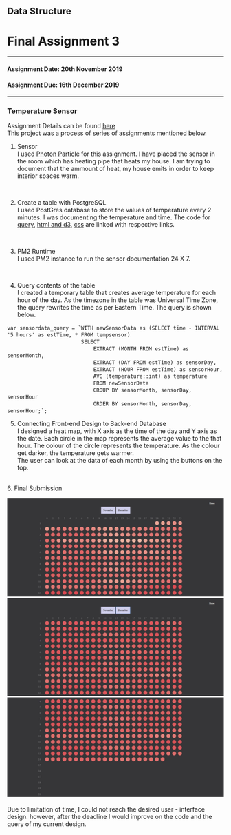 ## Data Structure<br/>
# Final Assignment 3 <br/>
---------------------------------------------------
#### Assignment Date: 20th November 2019<br/>
#### Assignment Due: 16th December 2019 <br/>
--------------------------------------------------
### Temperature Sensor <br/>

Assignment Details can be found [here](https://github.com/visualizedata/data-structures/blob/master/final_assignment_3.md) <br/>
This project was a process of series of assignments mentioned below.<br/>

1. Sensor <br/>
I used [Photon Particle](https://docs.particle.io/quickstart/photon/) for this assignment. I have placed the sensor in the room which has heating pipe that heats my house. I am trying to document that the ammount of heat, my house emits in order to keep interior spaces warm. </br>
<br/>

2. Create a table with PostgreSQL<br/>
I used PostGres database to store the values of temperature every 2 minutes. I was documenting the temperature and time. The code for [query](https://github.com/salonieshah/data-structures/blob/master/Final_Assignment/app.js), [html and d3](https://github.com/salonieshah/data-structures/blob/master/Final_Assignment/sensor.html), [css](https://github.com/salonieshah/data-structures/blob/master/Final_Assignment/public/sensor-styles.css) are linked with respective links. <br/>
<br/>

3. PM2 Runtime<br/>
I used PM2 instance to run the sensor documentation 24 X 7.<br/>
<br/>

4. Query contents of the table<br/>
I created a temporary table that creates average temperature for each hour of the day. As the timezone in the table was Universal Time Zone, the query rewrites the time as per Eastern Time.
The query is shown below.
```
var sensordata_query = `WITH newSensorData as (SELECT time - INTERVAL '5 hours' as estTime, * FROM tempsensor)
                        SELECT
                            EXTRACT (MONTH FROM estTime) as sensorMonth,
                            EXTRACT (DAY FROM estTime) as sensorDay,
                            EXTRACT (HOUR FROM estTime) as sensorHour,
                            AVG (temperature::int) as temperature
                            FROM newSensorData
                            GROUP BY sensorMonth, sensorDay, sensorHour
                            ORDER BY sensorMonth, sensorDay, sensorHour;`;
```
5. Connecting Front-end Design to Back-end Database </br>
I designed a heat map, with X axis as the time of the day and Y axis as the date. Each circle in the map represents the average value to the that hour. The colour of the circle represents the temperature. As the colour get darker, the temperature gets warmer. <br/>
The user can look at the data of each month by using the buttons on the top. <br/>
<br/>
6. Final Submission<br/>

![image](https://github.com/salonieshah/data-structures/blob/master/Final_Assignment/images/Sensor_1.JPG)<br/>
![image](https://github.com/salonieshah/data-structures/blob/master/Final_Assignment/images/Sensor_2.JPG)<br/>
![image](https://github.com/salonieshah/data-structures/blob/master/Final_Assignment/images/Sensor_3.JPG)<br>
<br/>
Due to limitation of time, I could not reach the desired user - interface design. however, after the deadline I would improve on the code and the query of my current design. <br/>
